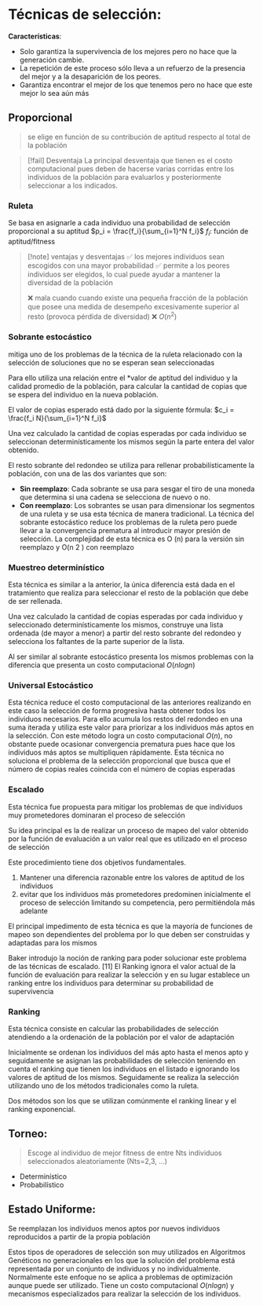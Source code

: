 # Técnicas de selección:

**Características**:
- Solo garantiza la supervivencia de los mejores pero no hace que la generación cambie. 
- La repetición de este proceso sólo lleva a un refuerzo de la presencia del mejor y a la desaparición de los peores. 
- Garantiza encontrar el mejor de los que tenemos pero no hace que este mejor lo sea aún más

## Proporcional 
> se elige en función de su contribución de aptitud respecto al total de la población

> [!fail] Desventaja
> La principal desventaja que tienen es el costo computacional pues deben de hacerse varias corridas entre los individuos de la población para evaluarlos y posteriormente seleccionar a los indicados.

### Ruleta
Se basa en asignarle a cada individuo una probabilidad de selección proporcional a su aptitud
 $p_i = \frac{f_i}{\sum_{i=1}^N f_i}$   $f_i$: función de aptitud/fitness

> [!note] ventajas y desventajas
> ✅ los mejores individuos sean escogidos con una mayor probabilidad
> ✅ permite a los peores individuos ser elegidos, lo cual puede ayudar a mantener la diversidad de la población
> 
> ❌ mala cuando cuando existe una pequeña fracción de la población que posee una medida de desempeño excesivamente superior al resto (provoca pérdida de diversidad)
> ❌ $O(n^2)$


### Sobrante estocástico
mitiga uno de los problemas de la técnica de la ruleta relacionado con la selección de soluciones que no se esperan sean seleccionadas

Para ello utiliza una relación entre el *valor de aptitud del individuo y la calidad promedio de la población, para calcular la cantidad de copias que se espera del individuo en la nueva población. 

 El valor de copias esperado está dado por la siguiente fórmula:
$c_i = \frac{f_i N}{\sum_{i=1}^N f_i}$

Una vez calculado la cantidad de copias esperadas por cada individuo se seleccionan determinísticamente los mismos según la parte entera del valor obtenido. 

El resto sobrante del redondeo se utiliza para rellenar probabilísticamente la población, con una de las dos variantes que son: 
- **Sin reemplazo**: Cada sobrante se usa para sesgar el tiro de una moneda que determina si una cadena se selecciona de nuevo o no. 
- **Con reemplazo**: Los sobrantes se usan para dimensionar los segmentos de una ruleta y se usa esta técnica de manera tradicional. La técnica del sobrante estocástico reduce los problemas de la ruleta pero puede llevar a la convergencia prematura al introducir mayor presión de selección. La complejidad de esta técnica es O (n) para la versión sin reemplazo y O(n 2 ) con reemplazo

### Muestreo determinístico

Esta técnica es similar a la anterior, la única diferencia está dada en el tratamiento que realiza para seleccionar el resto de la población que debe de ser rellenada. 

Una vez calculado la cantidad de copias esperadas por cada individuo y seleccionado determinísticamente los mismos, construye una lista ordenada (de mayor a menor) a partir del resto sobrante del redondeo y selecciona los faltantes de la parte superior de la lista. 

Al ser similar al sobrante estocástico presenta los mismos problemas con la diferencia que presenta un costo computacional $O (n log n)$

### Universal Estocástico
Esta técnica reduce el costo computacional de las anteriores realizando en este caso la selección de forma progresiva hasta obtener todos los individuos necesarios. Para ello acumula los restos del redondeo en una suma iterada y utiliza este valor para priorizar a los individuos más aptos en la selección. Con este método logra un costo computacional $O (n)$, no obstante puede ocasionar convergencia prematura pues hace que los individuos más aptos se multipliquen rápidamente. Esta técnica no soluciona el problema de la selección proporcional que busca que el número de copias reales coincida con el número de copias esperadas


### Escalado
Esta técnica fue propuesta para mitigar los problemas de que individuos muy prometedores dominaran el proceso de selección

Su idea principal es la de realizar un proceso de mapeo del valor obtenido por la función de evaluación a un valor real que es utilizado en el proceso de selección

Este procedimiento tiene dos objetivos fundamentales. 
1. Mantener una diferencia razonable entre los valores de aptitud de los individuos 
2. evitar que los individuos más prometedores predominen inicialmente el proceso de selección limitando su competencia, pero permitiéndola más adelante

El principal impedimento de esta técnica es que la mayoría de funciones de mapeo son dependientes del problema por lo que deben ser construidas y adaptadas para los mismos

Baker introdujo la noción de ranking para poder solucionar este problema de las técnicas de escalado. [11] El Ranking ignora el valor actual de la función de evaluación para realizar la selección y en su lugar establece un ranking entre los individuos para determinar su probabilidad de supervivencia


### Ranking

Esta técnica consiste en calcular las probabilidades de selección atendiendo a la ordenación de la población por el valor de adaptación

Inicialmente se ordenan los individuos del más apto hasta el menos apto y seguidamente se asignan las probabilidades de selección teniendo en cuenta el ranking que tienen los individuos en el listado e ignorando los valores de aptitud de los mismos. Seguidamente se realiza la selección utilizando uno de los métodos tradicionales como la ruleta. 

Dos métodos son los que se utilizan comúnmente el ranking linear y el ranking exponencial.

## Torneo:
> Escoge al individuo de mejor fitness de entre Nts individuos seleccionados aleatoriamente (Nts=2,3, …)

- Determinístico
- Probabilístico


## Estado Uniforme: 
Se reemplazan los individuos menos aptos por nuevos individuos reproducidos a partir de la propia población

Estos tipos de operadores de selección son muy utilizados en Algoritmos Genéticos no generacionales en los que la solución del problema está representada por un conjunto de individuos y no individualmente. Normalmente este enfoque no se aplica a problemas de optimización aunque puede ser utilizado. Tiene un costo computacional $O (n log n)$ y mecanismos especializados para realizar la selección de los individuos.

